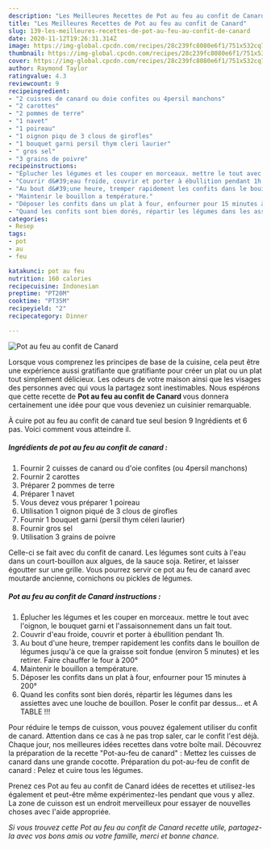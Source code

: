 ```yaml
---
description: "Les Meilleures Recettes de Pot au feu au confit de Canard"
title: "Les Meilleures Recettes de Pot au feu au confit de Canard"
slug: 139-les-meilleures-recettes-de-pot-au-feu-au-confit-de-canard
date: 2020-11-12T19:26:31.314Z
image: https://img-global.cpcdn.com/recipes/28c239fc8080e6f1/751x532cq70/pot-au-feu-au-confit-de-canard-photo-principale-de-la-recette.jpg
thumbnail: https://img-global.cpcdn.com/recipes/28c239fc8080e6f1/751x532cq70/pot-au-feu-au-confit-de-canard-photo-principale-de-la-recette.jpg
cover: https://img-global.cpcdn.com/recipes/28c239fc8080e6f1/751x532cq70/pot-au-feu-au-confit-de-canard-photo-principale-de-la-recette.jpg
author: Raymond Taylor
ratingvalue: 4.3
reviewcount: 9
recipeingredient:
- "2 cuisses de canard ou doie confites ou 4persil manchons"
- "2 carottes"
- "2 pommes de terre"
- "1 navet"
- "1 poireau"
- "1 oignon piqu de 3 clous de girofles"
- "1 bouquet garni persil thym cleri laurier"
- " gros sel"
- "3 grains de poivre"
recipeinstructions:
- "Éplucher les légumes et les couper en morceaux. mettre le tout avec l&#39;oignon, le bouquet garni et l&#39;assaisonnement dans un fait tout."
- "Couvrir d&#39;eau froide, couvrir et porter à ébullition pendant 1h."
- "Au bout d&#39;une heure, tremper rapidement les confits dans le bouillon de légumes jusqu&#39;à ce que la graisse soit fondue (environ 5 minutes) et les retirer. Faire chauffer le four à 200°"
- "Maintenir le bouillon a température."
- "Déposer les confits dans un plat à four, enfourner pour 15 minutes à 200°"
- "Quand les confits sont bien dorés, répartir les légumes dans les assiettes avec une louche de bouillon. Poser le confit par dessus... et A TABLE !!!"
categories:
- Resep
tags:
- pot
- au
- feu

katakunci: pot au feu 
nutrition: 160 calories
recipecuisine: Indonesian
preptime: "PT20M"
cooktime: "PT35M"
recipeyield: "2"
recipecategory: Dinner

---
```



![Pot au feu au confit de Canard](https://img-global.cpcdn.com/recipes/28c239fc8080e6f1/751x532cq70/pot-au-feu-au-confit-de-canard-photo-principale-de-la-recette.jpg)

Lorsque vous comprenez les principes de base de la cuisine, cela peut être une expérience aussi gratifiante que gratifiante pour créer un plat ou un plat tout simplement délicieux. Les odeurs de votre maison ainsi que les visages des personnes avec qui vous la partagez sont inestimables. Nous espérons que cette recette de <strong> Pot au feu au confit de Canard </strong> vous donnera certainement une idée pour que vous deveniez un cuisinier remarquable.

<!--inarticleads1-->

À cuire pot au feu au confit de canard tue seul besion 9 Ingrédients et 6 pas. Voici comment vous atteindre il.

##### Ingrédients de pot au feu au confit de canard :

1. Fournir 2 cuisses de canard ou d&#39;oie confites (ou 4persil manchons)
1. Fournir 2 carottes
1. Préparer 2 pommes de terre
1. Préparer 1 navet
1. Vous devez vous préparer 1 poireau
1. Utilisation 1 oignon piqué de 3 clous de girofles
1. Fournir 1 bouquet garni (persil thym céleri laurier)
1. Fournir  gros sel
1. Utilisation 3 grains de poivre


Celle-ci se fait avec du confit de canard. Les légumes sont cuits à l&#39;eau dans un court-bouillon aux algues, de la sauce soja. Retirer, et laisser égoutter sur une grille. Vous pourrez servir ce pot au feu de canard avec moutarde ancienne, cornichons ou pickles de légumes. 

<!--inarticleads2-->

##### Pot au feu au confit de Canard instructions :

1. Éplucher les légumes et les couper en morceaux. mettre le tout avec l&#39;oignon, le bouquet garni et l&#39;assaisonnement dans un fait tout.
1. Couvrir d&#39;eau froide, couvrir et porter à ébullition pendant 1h.
1. Au bout d&#39;une heure, tremper rapidement les confits dans le bouillon de légumes jusqu&#39;à ce que la graisse soit fondue (environ 5 minutes) et les retirer. Faire chauffer le four à 200°
1. Maintenir le bouillon a température.
1. Déposer les confits dans un plat à four, enfourner pour 15 minutes à 200°
1. Quand les confits sont bien dorés, répartir les légumes dans les assiettes avec une louche de bouillon. Poser le confit par dessus... et A TABLE !!!


Pour réduire le temps de cuisson, vous pouvez également utiliser du confit de canard. Attention dans ce cas à ne pas trop saler, car le confit l&#39;est déjà. Chaque jour, nos meilleures idées recettes dans votre boîte mail. Découvrez la préparation de la recette &#34;Pot-au-feu de canard&#34; : Mettez les cuisses de canard dans une grande cocotte. Préparation du pot-au-feu de confit de canard : Pelez et cuire tous les légumes. 

<!--inarticleads1-->

<p>
Prenez ces Pot au feu au confit de Canard idées de recettes et utilisez-les également et peut-être même expérimentez-les pendant que vous y allez. La zone de cuisson est un endroit merveilleux pour essayer de nouvelles choses avec l'aide appropriée.
</p>

<p>
<i>Si vous trouvez cette Pot au feu au confit de Canard recette utile, partagez-la avec vos bons amis ou votre famille, merci et bonne chance.</i>
</p>
